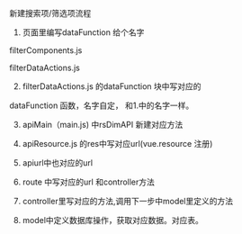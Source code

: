 新建搜索项/筛选项流程

1. 页面里编写dataFunction 给个名字

filterComponents.js

filterDataActions.js

2. filterDataActions.js 的dataFunction 块中写对应的

dataFunction 函数，名字自定， 和1.中的名字一样。

3. apiMain（main.js\) 中rsDimAPI 新建对应方法

4. apiResource.js 的res中写对应url\(vue.resource 注册\)

5. apiurl中也对应的url

6. route 中写对应的url 和controller方法

7. controller里写对应的方法,调用下一步中model里定义的方法

8. model中定义数据库操作，获取对应数据。对应表。

